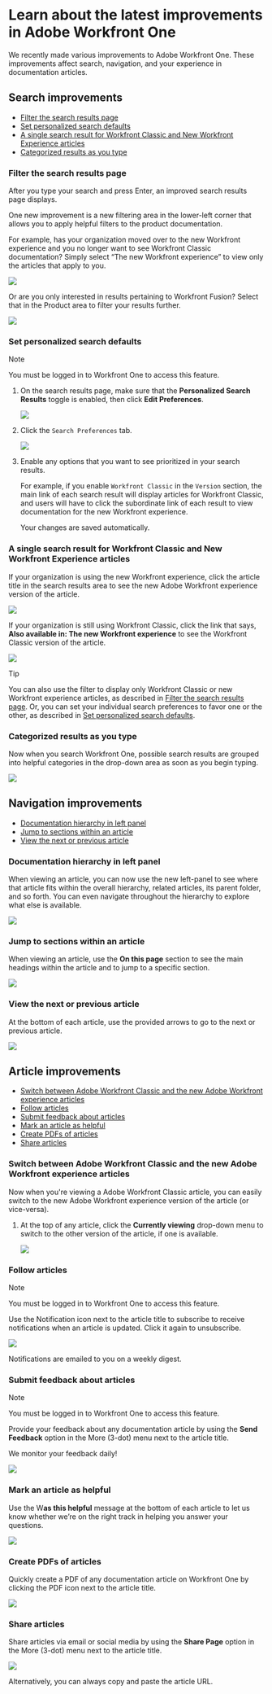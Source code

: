 

# Learn about the latest improvements in Adobe Workfront One

<!--
<MadCap:conditionalText data-mc-conditions="QuicksilverOrClassic.Draft mode">
Beginning on July 14, 2020,
</MadCap:conditionalText>
-->

We recently made various improvements to Adobe Workfront One. These improvements affect search, navigation, and your experience in documentation articles.

## Search improvements

* [Filter the search results page](#filter) 
* [Set personalized search defaults](#set) 
* [A single search result for Workfront Classic and New Workfront Experience articles](#a) 
* [Categorized results as you type](#categori)

### Filter the search results page

After you type your search and press Enter, an improved search results page displays.

One new improvement is a new filtering area in the lower-left corner that allows you to apply helpful filters to the product documentation.

For example, has your organization moved over to the new Workfront experience and you no longer want to see Workfront Classic documentation? Simply select “The new Workfront experience” to view only the articles that apply to you.

![](assets/searchresults-350x145.png)

Or are you only interested in results pertaining to Workfront Fusion? Select that in the Product area to filter your results further.

![](assets/searchresults2-350x140.png)

### Set personalized search defaults

>[!NOTE]
>
>You must be logged in to Workfront One to access this feature.

1. On the search results page, make sure that the **Personalized Search Results** toggle is enabled, then click **Edit Preferences**.

   ![](assets/editpref-350x152.png)

1. Click the ```Search Preferences``` tab.

   ![](assets/search-preferences-tab-350x224.png)

1. Enable any options that you want to see prioritized in your search results.

   For example, if you enable ```Workfront Classic``` in the ```Version``` section, the main link of each search result will display articles for Workfront Classic, and users will have to click the subordinate link of each result to view documentation for the new Workfront experience.

   Your changes are saved automatically.

### A single search result for Workfront Classic and New Workfront Experience articles

If your organization is using the new Workfront experience, click the article title in the search results area to see the new Adobe Workfront experience version of the article.

![](assets/combined2-350x153.png)

If your organization is still using Workfront Classic, click the link that says, **Also available in: The new Workfront experience** to see the Workfront Classic version of the article.

![](assets/combined-search-350x156.png)

>[!TIP]
>
>You can also use the filter to display only Workfront Classic or new Workfront experience articles, as described in [Filter the search results page](#filter). Or, you can set your individual search preferences to favor one or the other, as described in [Set personalized search defaults](#set).

### Categorized results as you type

Now when you search Workfront One, possible search results are grouped into helpful categories in the drop-down area as soon as you begin typing.

![](assets/drop-down-350x163.png)

## Navigation improvements

* [Documentation hierarchy in left panel](#document) 
* [Jump to sections within an article](#jump) 
* [View the next or previous article](#view)

### Documentation hierarchy in left panel

When viewing an article, you can now use the new left-panel to see where that article fits within the overall hierarchy, related articles, its parent folder, and so forth. You can even navigate throughout the hierarchy to explore what else is available.

![](assets/kanban-350x245.png)

### Jump to sections within an article

When viewing an article, use the **On this page** section to see the main headings within the article and to jump to a specific section.

![](assets/onthispage-350x229.png)

### View the next or previous article

At the bottom of each article, use the provided arrows to go to the next or previous article.

![](assets/nextprevious-350x49.png)

<!--
<div data-mc-conditions="QuicksilverOrClassic.Draft mode">
<h3>Breadcrumbs</h3>
<p>&nbsp;</p>
</div>
-->

## Article improvements

* [Switch between Adobe Workfront Classic and the new Adobe Workfront experience articles](#switch) 
* [Follow articles](#follow) 
* [Submit feedback about articles](#submit) 
* [Mark an article as helpful](#mark) 
* [Create PDFs of articles](#create) 
* [Share articles](#share)

### Switch between Adobe Workfront Classic and the new Adobe Workfront experience articles

Now when you're viewing a Adobe Workfront Classic article, you can easily switch to the new Adobe Workfront experience version of the article (or vice-versa).

1. At the top of any article, click the **Currently viewing** drop-down menu to switch to the other version of the article, if one is available.

   ![](assets/switch-version-350x179.png)

### Follow articles

>[!NOTE]
>
>You must be logged in to Workfront One to access this feature.

Use the Notification icon next to the article title to subscribe to receive notifications when an article is updated. Click it again to unsubscribe.

![](assets/notification-350x124.png)

Notifications are emailed to you on a weekly digest.

### Submit feedback about articles

>[!NOTE]
>
>You must be logged in to Workfront One to access this feature.

Provide your feedback about any documentation article by using the **Send Feedback** option in the More (3-dot) menu next to the article title.

We monitor your feedback daily!

![](assets/feedback-350x141.png)

### Mark an article as helpful

Use the W**as this helpful** message at the bottom of each article to let us know whether we’re on the right track in helping you answer your questions.

![](assets/helpful-350x168.png)

### Create PDFs of articles

Quickly create a PDF of any documentation article on Workfront One by clicking the PDF icon next to the article title.

![](assets/pdficon-350x127.png)

### Share articles

Share articles via email or social media by using the **Share Page** option in the More (3-dot) menu next to the article title.

![](assets/share-350x96.png)

Alternatively, you can always copy and paste the article URL.
